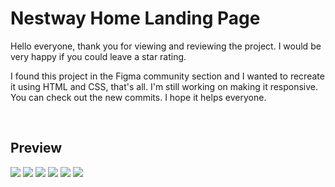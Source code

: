 # Nestway Home Landing Page

Hello everyone, thank you for viewing and reviewing the project. I would be very happy if you could leave a star rating.

I found this project in the Figma community section and I wanted to recreate it using HTML and CSS, that's all. I'm still working on making it responsive. You can check out the new commits. I hope it helps everyone. 

<br>

## Preview

<img src="https://cdn.discordapp.com/attachments/1141057168628514907/1155215763607654501/Screenshot_2023-09-23_at_21.53.57.png"/>
<img src="https://cdn.discordapp.com/attachments/1141057168628514907/1155215781823529020/Screenshot_2023-09-23_at_21.54.06.png"/>
<img src="https://cdn.discordapp.com/attachments/1141057168628514907/1155215808495112362/Screenshot_2023-09-23_at_21.54.16.png"/>
<img src="https://cdn.discordapp.com/attachments/1141057168628514907/1155215862056374282/Screenshot_2023-09-23_at_21.54.24.png"/>
<img src="https://cdn.discordapp.com/attachments/1141057168628514907/1155215874479886367/Screenshot_2023-09-23_at_21.54.37.png"/>
<img src="https://cdn.discordapp.com/attachments/1141057168628514907/1155215885024362680/Screenshot_2023-09-23_at_21.54.43.png"/>
